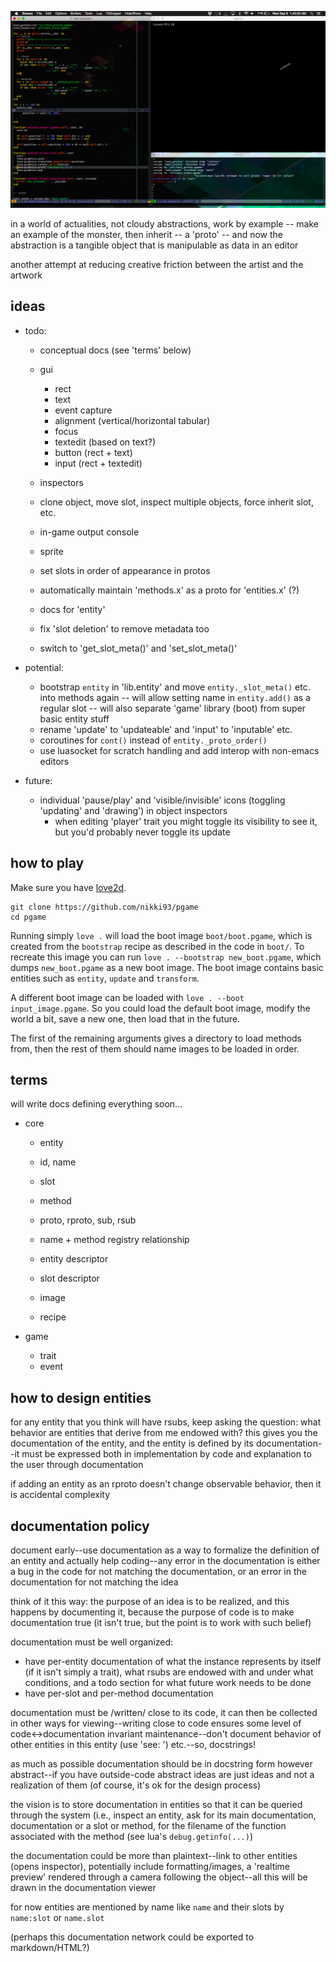 ![pgame](screenshot.png "pgame")

in a world of actualities, not cloudy abstractions, work by example -- make an
example of the monster, then inherit -- a 'proto' -- and now the abstraction is
a tangible object that is manipulable as data in an editor 

another attempt at reducing creative friction between the artist and the artwork


ideas
-----

+ todo:
    - conceptual docs (see 'terms' below)

    - gui
        - rect
        - text
        - event capture
        - alignment (vertical/horizontal tabular)
        - focus
        - textedit (based on text?)
        - button (rect + text)
        - input (rect + textedit)
    - inspectors
    - clone object, move slot, inspect multiple objects, force inherit slot, etc.
    - in-game output console
    - sprite

    - set slots in order of appearance in protos
    - automatically maintain 'methods.x' as a proto for 'entities.x' (?)
    - docs for 'entity'
    - fix 'slot deletion' to remove metadata too
    - switch to 'get_slot_meta()' and 'set_slot_meta()'

+ potential:
    - bootstrap `entity` in 'lib.entity' and move `entity._slot_meta()` etc.
      into methods again -- will allow setting name in `entity.add()` as a
      regular slot -- will also separate 'game' library (boot) from super basic
      entity stuff
    - rename 'update' to 'updateable' and 'input' to 'inputable' etc.
    - coroutines for `cont()` instead of `entity._proto_order()`
    - use luasocket for scratch handling and add interop with non-emacs editors

+ future:
    - individual 'pause/play' and 'visible/invisible' icons (toggling 'updating'
      and 'drawing') in object inspectors
        - when editing 'player' trait you might toggle its visibility to see it,
          but you'd probably never toggle its update


how to play
-----------

Make sure you have [love2d](https://love2d.org/).

```
git clone https://github.com/nikki93/pgame
cd pgame
```

Running simply `love .` will load the boot image `boot/boot.pgame`, which is
created from the `bootstrap` recipe as described in the code in `boot/`. To
recreate this image you can run `love . --bootstrap new_boot.pgame`, which dumps
`new_boot.pgame` as a new boot image. The boot image contains basic entities
such as `entity`, `update` and `transform`.

A different boot image can be loaded with `love . --boot input_image.pgame`. So
you could load the default boot image, modify the world a bit, save a new one,
then load that in the future.

The first of the remaining arguments gives a directory to load methods from,
then the rest of them should name images to be loaded in order.


terms
-----

will write docs defining everything soon...

+ core
    - entity
    - id, name
    - slot
    - method
    - proto, rproto, sub, rsub
    - name + method registry relationship

    - entity descriptor
    - slot descriptor

    - image
    - recipe

+ game
    - trait
    - event


how to design entities
----------------------

for any entity that you think will have rsubs, keep asking the question:
    what behavior are entities that derive from me endowed with?
this gives you the documentation of the entity, and the entity is defined by its
documentation--it must be expressed both in implementation by code and
explanation to the user through documentation

if adding an entity as an rproto doesn't change observable behavior, then it is
accidental complexity


documentation policy
--------------------

document early--use documentation as a way to formalize the definition of an
entity and actually help coding--any error in the documentation is either a bug
in the code for not matching the documentation, or an error in the documentation
for not matching the idea

think of it this way: the purpose of an idea is to be realized, and this happens
by documenting it, because the purpose of code is to make documentation true (it
isn't true, but the point is to work with such belief)

documentation must be well organized:
  - have per-entity documentation of what the instance represents by itself (if
    it isn't simply a trait), what rsubs are endowed with and under what
    conditions, and a todo section for what future work needs to be done
  - have per-slot and per-method documentation

documentation must be /written/ close to its code, it can then be collected in
other ways for viewing--writing close to code ensures some level of
code<->documentation invariant maintenance--don't document behavior of other
entities in this entity (use 'see: ') etc.--so, docstrings!

as much as possible documentation should be in docstring form however
abstract--if you have outside-code abstract ideas are just ideas and not a
realization of them (of course, it's ok for the design process)

the vision is to store documentation in entities so that it can be queried
through the system (i.e., inspect an entity, ask for its main documentation,
documentation or a slot or method, for the filename of the function associated
with the method (see lua's `debug.getinfo(...)`)

the documentation could be more than plaintext--link to other entities (opens
inspector), potentially include formatting/images, a 'realtime preview' rendered
through a camera following the object--all this will be drawn in the
documentation viewer

for now entities are mentioned by name like `name` and their slots by
`name:slot` or `name.slot`

(perhaps this documentation network could be exported to markdown/HTML?)

